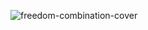 ![freedom-combination-cover](https://github.com/user-attachments/assets/36fd6d7c-539c-4e46-82c3-6ef72be98ca0)
